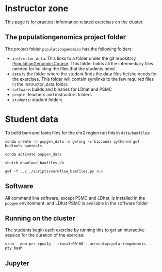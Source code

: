 # Instructor zone

This page is for practical information related exercises on the cluster.
## The populationgenomics project folder

The project folder `populationgenomics` has the following folders:

- `instructor_data`: This links to a folder under the git repository [PopulationGenomicsCourse](https://github.com/kaspermunch/PopulationGenomicsCourse). This folder holds all the intermediary files needed for building the files that the students need
- `data` is the folder where the student finds the data files he/she needs for the exercises. This folder will contain symlinks to the few required files in the instructor_data folder.
- `software`: builds and binaries for LDhat and PSMC
- `people`: teachers and instructors folders
- `students`: student folders

# Student data

To build bam and fastq files for the chr2 region run this in `data/bamfiles`:

    conda create -n popgen_data -c gwforg -c bioconda python=3 gwf bedtools samtools

    conda activate popgen_data

    sbatch download_bamfiles.sh

    gwf -f ../../scripts/workflow_bamfiles.py run

## Software

All command line software, except PSMC and LDhat, is installed in the `popgen` environment.  and LDhat PSMC is available in the software folder

## Running on the cluster

The students begin each exercise by running this to get an interactive session for the duration of the exercise:


    srun --mem-per-cpu=1g --time=3:00:00 --account=populationgenomics --pty bash

## Jupyter







